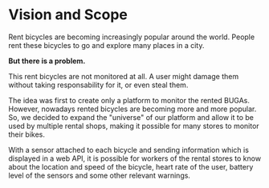 # Vision and Scope

Rent bicycles are becoming increasingly popular around the world. People rent these bicycles to go and explore many places in a city.

**But there is a problem.**

This rent bicycles are not monitored at all. A user might damage them without taking responsability for it, or even steal them. 

The idea was first to create only a platform to monitor the rented BUGAs. However, nowadays rented bicycles are becoming more and more popular. 
So, we decided to expand the "universe" of our platform and allow it to be used by multiple rental shops, making it possible for many stores to monitor their bikes.

With a sensor attached to each bicycle and sending information which is displayed in a web API, it is possible for workers of the rental stores to know about the location and speed of the bicycle, heart rate of the user, battery level of the sensors and some other relevant warnings.
